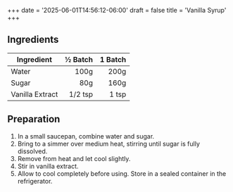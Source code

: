 +++
date = '2025-06-01T14:56:12-06:00'
draft = false
title = 'Vanilla Syrup'
+++

## Ingredients

| Ingredient         | ½ Batch | 1 Batch |
|--------------------|--------:|--------:|
| Water              |   100g  |   200g  |
| Sugar              |    80g  |   160g  |
| Vanilla Extract    |   1/2 tsp | 1 tsp  |

## Preparation

1. In a small saucepan, combine water and sugar.
2. Bring to a simmer over medium heat, stirring until sugar is fully dissolved.
3. Remove from heat and let cool slightly.
4. Stir in vanilla extract.
5. Allow to cool completely before using. Store in a sealed container in the refrigerator.